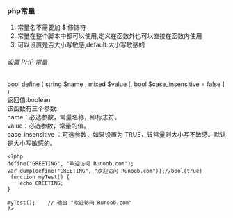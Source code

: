 ### php常量

1.  常量名不需要加 $ 修饰符
2.  常量在整个脚本中都可以使用,定义在函数外也可以直接在函数内使用
3.  可以设置是否大小写敏感,default:大小写敏感的


###### 设置 PHP 常量 
bool define ( string $name , mixed $value [, bool $case_insensitive = false ] )  
返回值:boolean    
该函数有三个参数:  
name：必选参数，常量名称，即标志符。  
value：必选参数，常量的值。  
case_insensitive ：可选参数，如果设置为 TRUE，该常量则大小写不敏感。默认是大小写敏感的。  
```
<?php
define("GREETING", "欢迎访问 Runoob.com");
var_dump(define("GREETING", "欢迎访问 Runoob.com"));//bool(true)
 function myTest() {
    echo GREETING;
}
 
myTest();    // 输出 "欢迎访问 Runoob.com"
?>
```